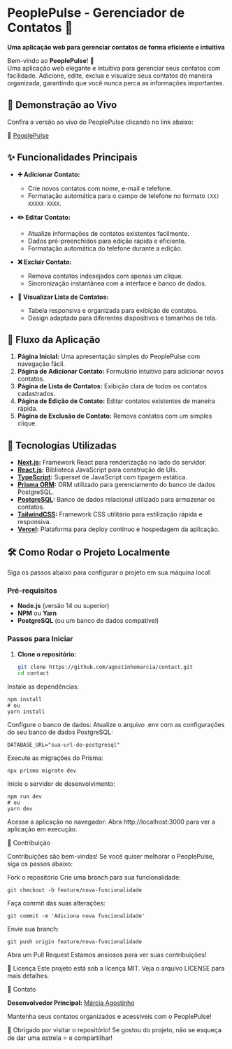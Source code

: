 # PeoplePulse - Gerenciador de Contatos 📇

**Uma aplicação web para gerenciar contatos de forma eficiente e intuitiva**

Bem-vindo ao **PeoplePulse**! 🎉  
Uma aplicação web elegante e intuitiva para gerenciar seus contatos com facilidade. Adicione, edite, exclua e visualize seus contatos de maneira organizada, garantindo que você nunca perca as informações importantes.

## 🚀 Demonstração ao Vivo

Confira a versão ao vivo do PeoplePulse clicando no link abaixo:

🔗 [PeoplePulse](https://contact-pied-two.vercel.app/)

## ✨ Funcionalidades Principais

- **➕ Adicionar Contato:**

  - Crie novos contatos com nome, e-mail e telefone.
  - Formatação automática para o campo de telefone no formato `(XX) XXXXX-XXXX`.

- **✏️ Editar Contato:**

  - Atualize informações de contatos existentes facilmente.
  - Dados pré-preenchidos para edição rápida e eficiente.
  - Formatação automática do telefone durante a edição.

- **❌ Excluir Contato:**

  - Remova contatos indesejados com apenas um clique.
  - Sincronização instantânea com a interface e banco de dados.

- **📄 Visualizar Lista de Contatos:**
  - Tabela responsiva e organizada para exibição de contatos.
  - Design adaptado para diferentes dispositivos e tamanhos de tela.

## 🧭 Fluxo da Aplicação

1. **Página Inicial:** Uma apresentação simples do PeoplePulse com navegação fácil.
2. **Página de Adicionar Contato:** Formulário intuitivo para adicionar novos contatos.
3. **Página de Lista de Contatos:** Exibição clara de todos os contatos cadastrados.
4. **Página de Edição de Contato:** Editar contatos existentes de maneira rápida.
5. **Página de Exclusão de Contato:** Remova contatos com um simples clique.

## 🚀 Tecnologias Utilizadas

- **[Next.js](https://nextjs.org/):** Framework React para renderização no lado do servidor.
- **[React.js](https://reactjs.org/):** Biblioteca JavaScript para construção de UIs.
- **[TypeScript](https://www.typescriptlang.org/):** Superset de JavaScript com tipagem estática.
- **[Prisma ORM](https://www.prisma.io/):** ORM utilizado para gerenciamento do banco de dados PostgreSQL.
- **[PostgreSQL](https://www.postgresql.org/):** Banco de dados relacional utilizado para armazenar os contatos.
- **[TailwindCSS](https://tailwindcss.com/):** Framework CSS utilitário para estilização rápida e responsiva.
- **[Vercel](https://vercel.com/):** Plataforma para deploy contínuo e hospedagem da aplicação.

## 🛠️ Como Rodar o Projeto Localmente

Siga os passos abaixo para configurar o projeto em sua máquina local:

### Pré-requisitos

- **Node.js** (versão 14 ou superior)
- **NPM** ou **Yarn**
- **PostgreSQL** (ou um banco de dados compatível)

### Passos para Iniciar

1. **Clone o repositório:**

   ```bash
   git clone https://github.com/agostinhomarcia/contact.git
   cd contact

   ```

Instale as dependências:

```
npm install
# ou
yarn install
```

Configure o banco de dados: Atualize o arquivo .env com as configurações do seu banco de dados PostgreSQL:

```
DATABASE_URL="sua-url-do-postgresql"
```

Execute as migrações do Prisma:

```
npx prisma migrate dev
```

Inicie o servidor de desenvolvimento:

```
npm run dev
# ou
yarn dev
```

Acesse a aplicação no navegador: Abra http://localhost:3000 para ver a aplicação em execução.

🎯 Contribuição

Contribuições são bem-vindas! Se você quiser melhorar o PeoplePulse, siga os passos abaixo:

Fork o repositório
Crie uma branch para sua funcionalidade:

```
git checkout -b feature/nova-funcionalidade
```

Faça commit das suas alterações:

```
git commit -m 'Adiciona nova funcionalidade'

```

Envie sua branch:

```
git push origin feature/nova-funcionalidade
```

Abra um Pull Request
Estamos ansiosos para ver suas contribuições!

📄 Licença
Este projeto está sob a licença MIT. Veja o arquivo LICENSE para mais detalhes.

👤 Contato

**Desenvolvedor Principal:** [Márcia Agostinho](https://www.linkedin.com/in/marcia-agostinho-developer/)

Mantenha seus contatos organizados e acessíveis com o PeoplePulse!

🙏 Obrigado por visitar o repositório! Se gostou do projeto, não se esqueça de dar uma estrela ⭐ e compartilhar!
